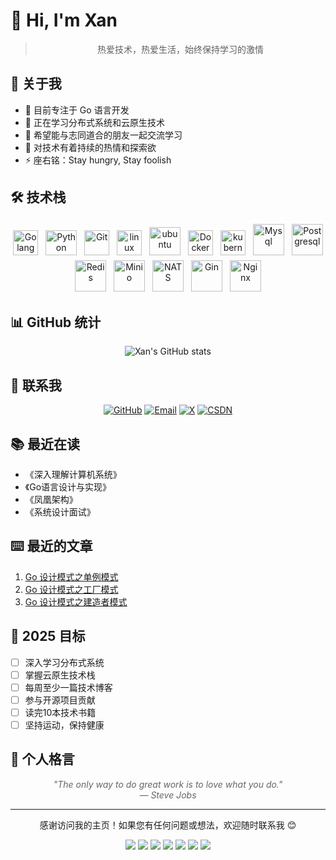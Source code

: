 # 🎯 Hi, I'm Xan

<div style="text-align: center;">

> 热爱技术，热爱生活，始终保持学习的激情

</div>

## 🎯 关于我

- 🔭 目前专注于 Go 语言开发
- 🌱 正在学习分布式系统和云原生技术
- 👯 希望能与志同道合的朋友一起交流学习
- 🤔 对技术有着持续的热情和探索欲
- ⚡ 座右铭：Stay hungry, Stay foolish

## 🛠 技术栈

<p align="center">
  <img title="Golang" alt="Golang" src="https://cdn.simpleicons.org/go" width="40" height="40" style="vertical-align:down; margin:4px"/>
  <img title="Python" alt="Python" src="https://cdn.simpleicons.org/python" width="50" height="40" style="vertical-align:down; margin:4px"/>
  <img title="Git" alt="Git" src="https://cdn.simpleicons.org/git" width="40" height="40" style="vertical-align:down; margin:4px"/>
  <img title="linux" alt="linux" src="https://cdn.simpleicons.org/linux" width="40" style="vertical-align:down; margin:4px"/>	
  <img title="ubuntu" alt="ubuntu" src="https://cdn.simpleicons.org/ubuntu" width="50" height="45" style="vertical-align:down; margin:4px"/>
  <img title="Docker" alt="Docker" src="https://cdn.simpleicons.org/docker" width="40" height="40" style="vertical-align:down; margin:4px"/>
  <img title="kubernetes" alt="kubernetes" src="https://cdn.simpleicons.org/kubernetes" width="40" height="40" style="vertical-align:down; margin:4px"/>
  <img title="Mysql" alt="Mysql" src="https://cdn.simpleicons.org/mysql" width="50" height="50" style="vertical-align:down; margin:4px"/>
  <img title="Postgresql" alt="Postgresql" src="https://cdn.simpleicons.org/Postgresql" width="50" height="50" style="vertical-align:down; margin:4px"/>
  <img title="Redis" alt="Redis" src="https://cdn.simpleicons.org/redis" width="50" height="50" style="vertical-align:down; margin:4px"/>
  <img title="Minio" alt="Minio" src="https://cdn.simpleicons.org/minio" width="50" height="50" style="vertical-align:down; margin:4px"/>
  <img title="NATS" alt="NATS" src="https://cdn.simpleicons.org/nats.io" width="50" height="50" style="vertical-align:down; margin:4px"/>
  <img title="Gin" alt="Gin" src="https://cdn.simpleicons.org/gin" width="50" height="50" style="vertical-align:down; margin:4px"/>
  <img title="Nginx" alt="Nginx" src="https://cdn.simpleicons.org/nginx" width="50" height="50" style="vertical-align:down; margin:4px"/>
</p>

## 📊 GitHub 统计

<div style="text-align: center;">
  <img src="https://github-readme-stats.vercel.app/api?username=richxan&show_icons=true&theme=radical" alt="Xan's GitHub stats" />
</div>

## 🤝 联系我

<div style="text-align: center;">

[![GitHub](https://img.shields.io/badge/-GitHub-181717?style=for-the-badge&logo=github)](https://github.com/richxan)
[![Email](https://img.shields.io/badge/-Email-D14836?style=for-the-badge&logo=gmail&logoColor=white)](mailto:rich4xan@gmail.com)
[![X](https://img.shields.io/badge/-X-000000?style=for-the-badge&logo=x)](https://x.com/mmakemoremoney)
[![CSDN](https://img.shields.io/badge/-CSDN-FC5531?style=for-the-badge&logo=c&logoColor=white)](https://blog.csdn.net/m0_74280172)

</div>

## 📚 最近在读

- 《深入理解计算机系统》
- 《Go语言设计与实现》
- 《凤凰架构》
- 《系统设计面试》

## ⌨️ 最近的文章

<!-- 这里可以通过脚本自动更新最新的博客文章 -->
1. [Go 设计模式之单例模式](/PersonalGrowth/CS/DesignPattern/Singleton.md)
2. [Go 设计模式之工厂模式](/PersonalGrowth/CS/DesignPattern/Factory.md)
3. [Go 设计模式之建造者模式](/PersonalGrowth/CS/DesignPattern/Builder.md)

## 🎯 2025 目标

- [ ] 深入学习分布式系统
- [ ] 掌握云原生技术栈
- [ ] 每周至少一篇技术博客
- [ ] 参与开源项目贡献
- [ ] 读完10本技术书籍
- [ ] 坚持运动，保持健康

## 🎉 个人格言

<div style="text-align: center; font-style: italic; color: #666;">

"The only way to do great work is to love what you do."  
— Steve Jobs

</div>

---

<div style="text-align: center;">


感谢访问我的主页！如果您有任何问题或想法，欢迎随时联系我 😊

<a href="https://x.com/mmakemoremoney" target="_blank"><img src="https://img.shields.io/badge/%20-%40xan-%23000000?logo=x"></a>
<a href=""><img src="https://img.shields.io/badge/微信-xannygo-green?logo=wechat)"></a>
<a href="https://github.com/RichXan"><img src="https://img.shields.io/badge/GitHub-RichXan-white?logo=github)"></a>
<a href="mailto:rich4xan@gmail.com"><img src="https://img.shields.io/badge/Email-rich4xan%40gmail.com-orange"></a>
<a href="https://xanny.cloud/" target="_blank"><img src="https://img.shields.io/badge/Personal%20Site-xanny.cloud-red"></a>
<a href="https://www.cnblogs.com/richxan" target="_blank"><img src="https://img.shields.io/badge/cnblogs-xannygo-blue"></a>
<a href="https://blog.csdn.net/m0_74280172" target="_blank"><img src="https://img.shields.io/badge/CSDN-lokigo-red"></a>

</div>

